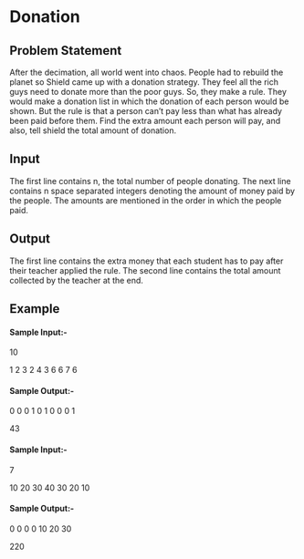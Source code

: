 # Donation

## Problem Statement
After the decimation, all world went into chaos. People had to rebuild the planet so Shield came up with a donation strategy. They feel all the rich guys need to donate more than the poor guys. So, they make a rule. They would make a donation list in which the donation of each person would be shown. But the rule is that a person can’t pay less than what has already been paid before them. Find the extra amount each person will pay, and also, tell shield the total amount of donation.

## Input
The first line contains n, the total number of people donating. The next line contains n space separated integers denoting the amount of money paid by the people. The amounts are mentioned in the order in which the people paid.

## Output

The first line contains the extra money that each student has to pay after their teacher applied the rule. The second line contains the total amount collected by the teacher at the end.
## Example

#### Sample Input:-
10

1 2 3 2 4 3 6 6 7 6

#### Sample Output:-
0 0 0 1 0 1 0 0 0 1

43

#### Sample Input:-
7

10 20 30 40 30 20 10

#### Sample Output:-
0 0 0 0 10 20 30

220